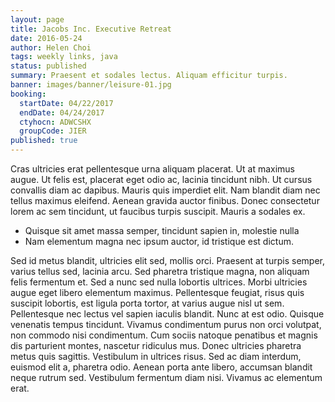 ```yaml
---
layout: page
title: Jacobs Inc. Executive Retreat
date: 2016-05-24
author: Helen Choi
tags: weekly links, java
status: published
summary: Praesent et sodales lectus. Aliquam efficitur turpis.
banner: images/banner/leisure-01.jpg
booking:
  startDate: 04/22/2017
  endDate: 04/24/2017
  ctyhocn: ADWCSHX
  groupCode: JIER
published: true
---
```

Cras ultricies erat pellentesque urna aliquam placerat. Ut at maximus augue. Ut felis est, placerat eget odio ac, lacinia tincidunt nibh. Ut cursus convallis diam ac dapibus. Mauris quis imperdiet elit. Nam blandit diam nec tellus maximus eleifend. Aenean gravida auctor finibus. Donec consectetur lorem ac sem tincidunt, ut faucibus turpis suscipit. Mauris a sodales ex.

* Quisque sit amet massa semper, tincidunt sapien in, molestie nulla
* Nam elementum magna nec ipsum auctor, id tristique est dictum.

Sed id metus blandit, ultricies elit sed, mollis orci. Praesent at turpis semper, varius tellus sed, lacinia arcu. Sed pharetra tristique magna, non aliquam felis fermentum et. Sed a nunc sed nulla lobortis ultrices. Morbi ultricies augue eget libero elementum maximus. Pellentesque feugiat, risus quis suscipit lobortis, est ligula porta tortor, at varius augue nisl ut sem. Pellentesque nec lectus vel sapien iaculis blandit. Nunc at est odio. Quisque venenatis tempus tincidunt.
Vivamus condimentum purus non orci volutpat, non commodo nisi condimentum. Cum sociis natoque penatibus et magnis dis parturient montes, nascetur ridiculus mus. Donec ultricies pharetra metus quis sagittis. Vestibulum in ultrices risus. Sed ac diam interdum, euismod elit a, pharetra odio. Aenean porta ante libero, accumsan blandit neque rutrum sed. Vestibulum fermentum diam nisi. Vivamus ac elementum erat.
